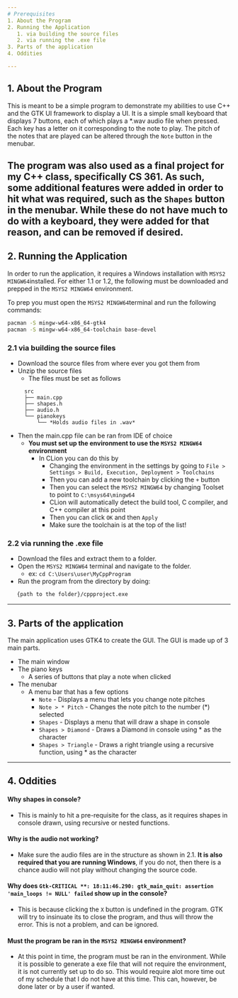 ```yaml
---
# Prerequisites
1. About the Program
2. Running the Application
   1. via building the source files
   2. via running the .exe file
3. Parts of the application
4. Oddities

---
```

## 1. About the Program

This is meant to be a simple program to demonstrate my abilities to use
C++ and the GTK UI framework to display a UI. It is a simple small keyboard that displays 7 buttons,
each of which plays a *.wav audio file when pressed. Each key has a letter on it corresponding to the note to play.
The pitch of the notes that are played can be altered through the ```Note``` button in the menubar.

The program was also used as a final project for my C++ class, specifically CS 361. 
As such, some additional features were added in order to hit what was required, such as the ```Shapes``` button in the menubar.
While these do not have much to do with a keyboard, they were added for that reason, and can be removed if desired.
---
## 2. Running the Application

In order to run the application, it requires a Windows installation with
```MSYS2 MINGW64```installed. For either 1.1 or 1.2, the following
must be downloaded and prepped in the ```MSYS2 MINGW64``` environment.

To prep you must open the ```MSYS2 MINGW64```terminal and run the following commands:

```bash
pacman -S mingw-w64-x86_64-gtk4
pacman -S mingw-w64-x86_64-toolchain base-devel
``````
### 2.1 via building the source files
- Download the source files from where ever you got them from
- Unzip the source files
  - The files must be set as follows
  ```
    src
    ├── main.cpp
    ├── shapes.h
    ├── audio.h
    └── pianokeys
        └── *Holds audio files in .wav*
    ```
- Then the main.cpp file can be ran from IDE of choice
  - **You must set up the environment to use the ```MSYS2 MINGW64``` environment**
    - In CLion you can do this by
      - Changing the environment in the settings by going to
      ```File > Settings > Build, Execution, Deployment > Toolchains```
      - Then you can add a new toolchain by clicking the ```+``` button
      - Then you can select the ```MSYS2 MINGW64``` by changing Toolset to point to ```C:\msys64\mingw64```
      - CLion will automatically detect the build tool, C compiler, and C++ compiler at this point
      - Then you can click ```OK``` and then ```Apply```
      - Make sure the toolchain is at the top of the list!
### 2.2 via running the .exe file
- Download the files and extract them to a folder.
- Open the ```MSYS2 MINGW64``` terminal and navigate to the folder.
  - ex: ```cd C:\Users\user\MyCppProgram```
- Run the program from the directory by doing:
 ```bash
    {path to the folder}/cppproject.exe
 `````` 
---

## 3. Parts of the application
The main application uses GTK4 to create the GUI. The GUI is made up of 3 main parts.
- The main window
- The piano keys
  - A series of buttons that play a note when clicked
- The menubar
  - A menu bar that has a few options
    - ```Note``` - Displays a menu that lets you change note pitches
    - ```Note > * Pitch``` - Changes the note pitch to the number (*) selected
    - ```Shapes``` - Displays a menu that will draw a shape in console
    - ```Shapes > Diamond``` - Draws a Diamond in console using * as the character
    - ```Shapes > Triangle``` - Draws a right triangle using a recursive function, using * as the character
---

## 4. Oddities
#### Why shapes in console?
- This is mainly to hit a pre-requisite for the class, as it requires shapes in console drawn, using recursive
or nested functions.

#### Why is the audio not working?
- Make sure the audio files are in the structure as shown in 2.1. **It is also required that you are running
Windows**, if you do not, then there is a chance audio will not play without changing the source code.

#### Why does ```Gtk-CRITICAL **: 18:11:46.290: gtk_main_quit: assertion 'main_loops != NULL' failed``` show up in the console?
- This is because clicking the ```X``` button is undefined in the program. GTK will try to insinuate its to close
the program, and thus will throw the error. This is not a problem, and can be ignored.

#### Must the program be ran in the ```MSYS2 MINGW64``` environment?
- At this point in time, the program must be ran in the environment. While it is possible to generate a exe file 
that will not require the environment, it is not currently set up to do so. This would require alot more time
out of my schedule that I do not have at this time. This can, however, be done later or by a user if wanted.